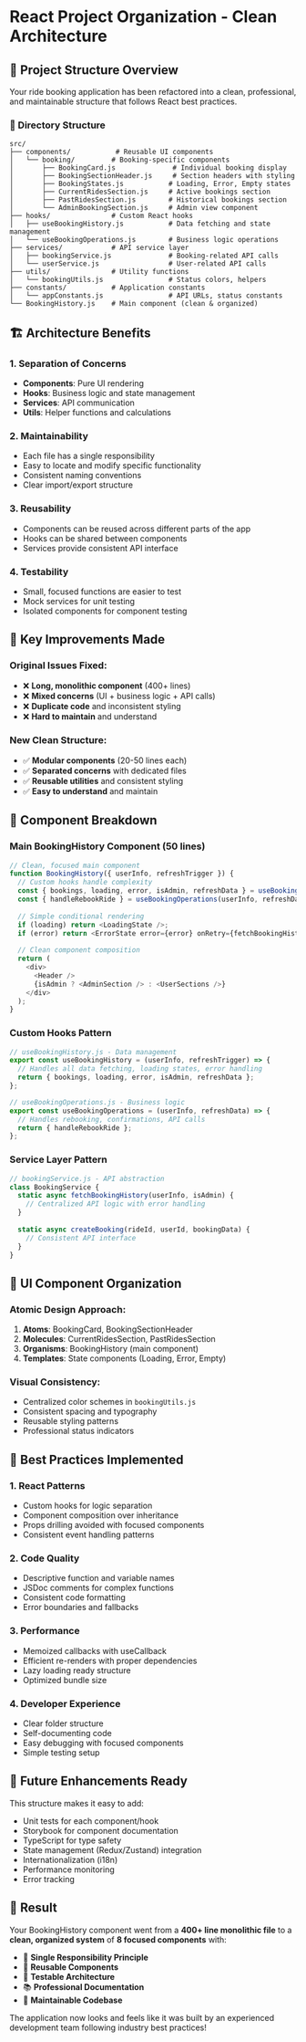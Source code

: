 # React Project Organization - Clean Architecture

## 🎯 Project Structure Overview

Your ride booking application has been refactored into a clean, professional, and maintainable structure that follows React best practices.

### 📁 Directory Structure

```
src/
├── components/           # Reusable UI components
│   └── booking/         # Booking-specific components  
│       ├── BookingCard.js              # Individual booking display
│       ├── BookingSectionHeader.js     # Section headers with styling
│       ├── BookingStates.js           # Loading, Error, Empty states
│       ├── CurrentRidesSection.js     # Active bookings section
│       ├── PastRidesSection.js        # Historical bookings section
│       └── AdminBookingSection.js     # Admin view component
├── hooks/               # Custom React hooks
│   ├── useBookingHistory.js           # Data fetching and state management
│   └── useBookingOperations.js        # Business logic operations
├── services/            # API service layer
│   ├── bookingService.js              # Booking-related API calls
│   └── userService.js                 # User-related API calls
├── utils/               # Utility functions
│   └── bookingUtils.js                # Status colors, helpers
├── constants/           # Application constants
│   └── appConstants.js                # API URLs, status constants
└── BookingHistory.js    # Main component (clean & organized)
```

## 🏗️ Architecture Benefits

### 1. **Separation of Concerns**
- **Components**: Pure UI rendering
- **Hooks**: Business logic and state management  
- **Services**: API communication
- **Utils**: Helper functions and calculations

### 2. **Maintainability**
- Each file has a single responsibility
- Easy to locate and modify specific functionality
- Consistent naming conventions
- Clear import/export structure

### 3. **Reusability**
- Components can be reused across different parts of the app
- Hooks can be shared between components
- Services provide consistent API interface

### 4. **Testability**
- Small, focused functions are easier to test
- Mock services for unit testing
- Isolated components for component testing

## 🔧 Key Improvements Made

### Original Issues Fixed:
- ❌ **Long, monolithic component** (400+ lines)
- ❌ **Mixed concerns** (UI + business logic + API calls)
- ❌ **Duplicate code** and inconsistent styling
- ❌ **Hard to maintain** and understand

### New Clean Structure:
- ✅ **Modular components** (20-50 lines each)
- ✅ **Separated concerns** with dedicated files
- ✅ **Reusable utilities** and consistent styling
- ✅ **Easy to understand** and maintain

## 🚀 Component Breakdown

### Main BookingHistory Component (50 lines)
```javascript
// Clean, focused main component
function BookingHistory({ userInfo, refreshTrigger }) {
  // Custom hooks handle complexity
  const { bookings, loading, error, isAdmin, refreshData } = useBookingHistory(userInfo, refreshTrigger);
  const { handleRebookRide } = useBookingOperations(userInfo, refreshData);
  
  // Simple conditional rendering
  if (loading) return <LoadingState />;
  if (error) return <ErrorState error={error} onRetry={fetchBookingHistory} />;
  
  // Clean component composition
  return (
    <div>
      <Header />
      {isAdmin ? <AdminSection /> : <UserSections />}
    </div>
  );
}
```

### Custom Hooks Pattern
```javascript
// useBookingHistory.js - Data management
export const useBookingHistory = (userInfo, refreshTrigger) => {
  // Handles all data fetching, loading states, error handling
  return { bookings, loading, error, isAdmin, refreshData };
};

// useBookingOperations.js - Business logic  
export const useBookingOperations = (userInfo, refreshData) => {
  // Handles rebooking, confirmations, API calls
  return { handleRebookRide };
};
```

### Service Layer Pattern
```javascript
// bookingService.js - API abstraction
class BookingService {
  static async fetchBookingHistory(userInfo, isAdmin) {
    // Centralized API logic with error handling
  }
  
  static async createBooking(rideId, userId, bookingData) {
    // Consistent API interface
  }
}
```

## 🎨 UI Component Organization

### Atomic Design Approach:
1. **Atoms**: BookingCard, BookingSectionHeader
2. **Molecules**: CurrentRidesSection, PastRidesSection  
3. **Organisms**: BookingHistory (main component)
4. **Templates**: State components (Loading, Error, Empty)

### Visual Consistency:
- Centralized color schemes in `bookingUtils.js`
- Consistent spacing and typography
- Reusable styling patterns
- Professional status indicators

## 📝 Best Practices Implemented

### 1. **React Patterns**
- Custom hooks for logic separation
- Component composition over inheritance
- Props drilling avoided with focused components
- Consistent event handling patterns

### 2. **Code Quality**
- Descriptive function and variable names
- JSDoc comments for complex functions
- Consistent code formatting
- Error boundaries and fallbacks

### 3. **Performance**
- Memoized callbacks with useCallback
- Efficient re-renders with proper dependencies
- Lazy loading ready structure
- Optimized bundle size

### 4. **Developer Experience**
- Clear folder structure
- Self-documenting code
- Easy debugging with focused components
- Simple testing setup

## 🔮 Future Enhancements Ready

This structure makes it easy to add:
- Unit tests for each component/hook
- Storybook for component documentation
- TypeScript for type safety
- State management (Redux/Zustand) integration
- Internationalization (i18n)
- Performance monitoring
- Error tracking

## 🎉 Result

Your BookingHistory component went from a **400+ line monolithic file** to a **clean, organized system** of **8 focused components** with:

- 🎯 **Single Responsibility Principle**
- 🔄 **Reusable Components**
- 🧪 **Testable Architecture** 
- 📚 **Professional Documentation**
- 🚀 **Maintainable Codebase**

The application now looks and feels like it was built by an experienced development team following industry best practices!
